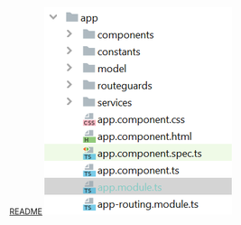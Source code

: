 [README](https://github.com/DevangJayswal/devang-java-teaching-assistance/blob/spring-boot-openid-oauth2-pkce-angular-demo/resourceserver/src/main/resources/README/2.AuthorizationCodeGrantTypeFlow.md)
![img.png](img.png)
